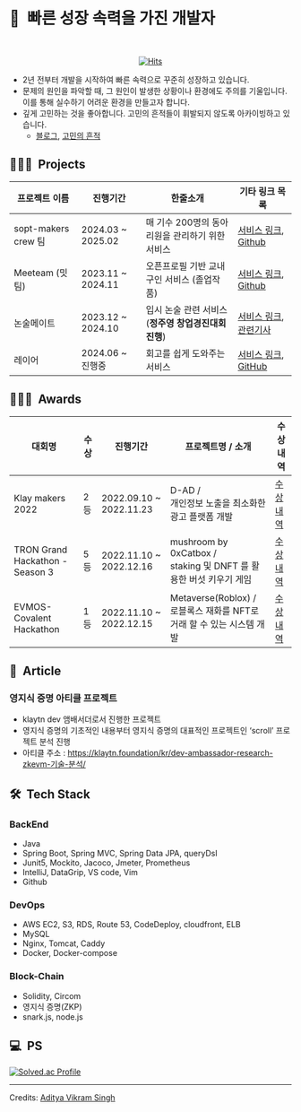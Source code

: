 <h1>🚀&nbsp; 빠른 성장 속력을 가진 개발자</h1>

<div align="center">
    <br>
  
[![Hits](https://hits.seeyoufarm.com/api/count/incr/badge.svg?url=https%3A%2F%2Fgithub.com%2Fmikekks&count_bg=%236F8AE3&title_bg=%23E98A8A&icon=&icon_color=%23E7E7E7&title=hits&edge_flat=false)](https://hits.seeyoufarm.com)
 
</div>

* 2년 전부터 개발을 시작하여 빠른 속력으로 꾸준히 성장하고 있습니다.
* 문제의 원인을 파악할 때, 그 원인이 발생한 상황이나 환경에도 주의를 기울입니다. 이를 통해 실수하기 어려운 환경을 만들고자 합니다.
* 깊게 고민하는 것을 좋아합니다. 고민의 흔적들이 휘발되지 않도록 아카이빙하고 있습니다.
    * [블로그](https://gamxong.tistory.com), [고민의 흔적](https://github.com/mikekks/traces-of-thought)

## 👨🏻‍💻 &nbsp;Projects

| 프로젝트 이름 | 진행기간       | 한줄소개             | 기타 링크 목록                   |
|---------------|---------------|---------------------|----------------------------------|
|  sopt-makers crew 팀   | 2024.03 ~ 2025.02 | 매 기수 200명의 동아리원을 관리하기 위한 서비스 | [서비스 링크](https://playground.sopt.org/), [Github](https://github.com/sopt-makers/sopt-crew-backend) |
| Meeteam (밋팀)   | 2023.11 ~ 2024.11  | 오픈프로필 기반 교내 구인 서비스 (졸업작품)    | [서비스 링크](https://www.meeteam.co.kr), [Github](https://github.com/MeeTeamIdle/MeeTeam_BackEnd) |
| 논술메이트  | 2023.12 ~ 2024.10 | 입시 논술 관련 서비스 (**정주영 창업경진대회 진행**) | [서비스 링크](https://www.nonsoolmate.com/), [관련기사](https://www.mk.co.kr/news/it/11170786)   |
| 레이어   | 2024.06 ~ 진행중 | 회고를 쉽게 도와주는 서비스 | [서비스 링크](https://www.layerapp.io/), [GitHub](https://github.com/depromeet/layer-server)    |


## 👨🏻‍💻 &nbsp;Awards

| 대회명 |   수상     | 진행기간             | 프로젝트명 / 소개                  | 수상내역                  |
|---------------|---------------|---------------------|----------------------------------|---------------------|
| Klay makers 2022 | 2등  | 2022.09.10 ~ 2022.11.23 |  D-AD /<br>개인정보 노출을 최소화한 광고 플랫폼 개발  | [수상내역](https://medium.com/klaytn-kr/글로벌-해커톤-klaymakers22-수상자-공개-83a709903d68) |
| TRON Grand Hackathon - Season 3 | 5등  | 2022.11.10 ~ 2022.12.16 |  mushroom by 0xCatbox /<br> staking 및 DNFT 를 활용한 버섯 키우기 게임  | [수상내역](https://cointelegraph.com/press-releases/tron-grand-hackathon-2022-season-3-winners-announced) |
| EVMOS-Covalent Hackathon  | 1등  | 2022.11.10 ~ 2022.12.15 |  Metaverse(Roblox) /<br> 로블록스 재화를 NFT로 거래 할 수 있는 시스템 개발 | [수상 내역](https://medium.com/encode-club/evmos-covalent-onemillionwallets-hackathon-prizewinners-and-summary-22fca2302c37) |


## 📝 &nbsp;Article

### 영지식 증명 아티클 프로젝트
* klaytn dev 앰배서더로서 진행한 프로젝트
* 영지식 증명의 기초적인 내용부터 영지식 증명의 대표적인 프로젝트인 ‘scroll’ 프로젝트 분석 진행
* 아티클 주소 : https://klaytn.foundation/kr/dev-ambassador-research-zkevm-기술-분석/

## 🛠 &nbsp;Tech Stack
### BackEnd
* Java
* Spring Boot, Spring MVC, Spring Data JPA, queryDsl
* Junit5, Mockito, Jacoco, Jmeter, Prometheus
* IntelliJ, DataGrip, VS code, Vim
* Github

### DevOps
* AWS EC2, S3, RDS, Route 53, CodeDeploy, cloudfront, ELB
* MySQL
* Nginx, Tomcat, Caddy
* Docker, Docker-compose

### Block-Chain
* Solidity, Circom
* 영지식 증명(ZKP)
* snark.js, node.js

## 💻 &nbsp;PS
[![Solved.ac Profile](http://mazassumnida.wtf/api/v2/generate_badge?boj=mikekks)](https://solved.ac/mikekks/)


-----
Credits: [Aditya Vikram Singh](https://github.com/AVS1508)

